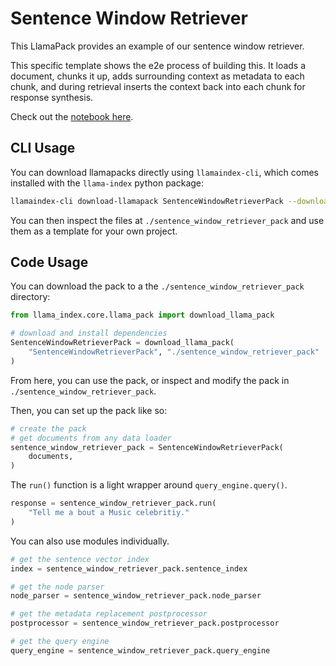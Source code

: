 # Sentence Window Retriever

This LlamaPack provides an example of our sentence window retriever.

This specific template shows the e2e process of building this. It loads
a document, chunks it up, adds surrounding context as metadata to each chunk,
and during retrieval inserts the context back into each chunk for response synthesis.

Check out the [notebook here](https://github.com/run-llama/llama-hub/blob/main/llama_hub/llama_packs/sentence_window_retriever/sentence_window.ipynb).

## CLI Usage

You can download llamapacks directly using `llamaindex-cli`, which comes installed with the `llama-index` python package:

```bash
llamaindex-cli download-llamapack SentenceWindowRetrieverPack --download-dir ./sentence_window_retriever_pack
```

You can then inspect the files at `./sentence_window_retriever_pack` and use them as a template for your own project.

## Code Usage

You can download the pack to a the `./sentence_window_retriever_pack` directory:

```python
from llama_index.core.llama_pack import download_llama_pack

# download and install dependencies
SentenceWindowRetrieverPack = download_llama_pack(
    "SentenceWindowRetrieverPack", "./sentence_window_retriever_pack"
)
```

From here, you can use the pack, or inspect and modify the pack in `./sentence_window_retriever_pack`.

Then, you can set up the pack like so:

```python
# create the pack
# get documents from any data loader
sentence_window_retriever_pack = SentenceWindowRetrieverPack(
    documents,
)
```

The `run()` function is a light wrapper around `query_engine.query()`.

```python
response = sentence_window_retriever_pack.run(
    "Tell me a bout a Music celebritiy."
)
```

You can also use modules individually.

```python
# get the sentence vector index
index = sentence_window_retriever_pack.sentence_index

# get the node parser
node_parser = sentence_window_retriever_pack.node_parser

# get the metadata replacement postprocessor
postprocessor = sentence_window_retriever_pack.postprocessor

# get the query engine
query_engine = sentence_window_retriever_pack.query_engine
```
